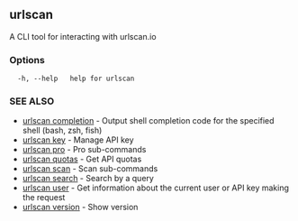 ## urlscan

A CLI tool for interacting with urlscan.io

### Options

```
  -h, --help   help for urlscan
```

### SEE ALSO

* [urlscan completion](urlscan_completion.md)	 - Output shell completion code for the specified shell (bash, zsh, fish)
* [urlscan key](urlscan_key.md)	 - Manage API key
* [urlscan pro](urlscan_pro.md)	 - Pro sub-commands
* [urlscan quotas](urlscan_quotas.md)	 - Get API quotas
* [urlscan scan](urlscan_scan.md)	 - Scan sub-commands
* [urlscan search](urlscan_search.md)	 - Search by a query
* [urlscan user](urlscan_user.md)	 - Get information about the current user or API key making the request
* [urlscan version](urlscan_version.md)	 - Show version

